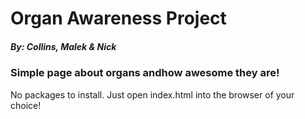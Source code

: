 # Organ Awareness Project

##### By: Collins, Malek & Nick 

### Simple page about organs andhow awesome they are!
No packages to install. Just open index.html into the browser of your choice!
